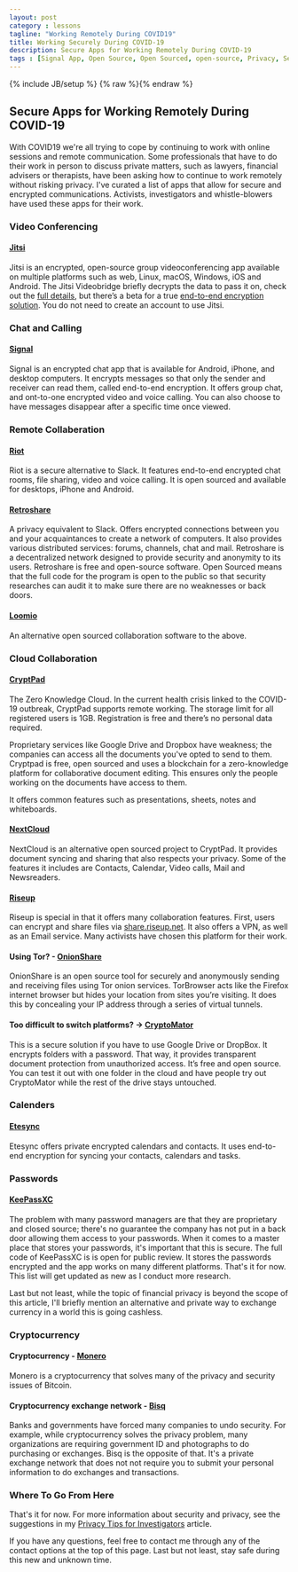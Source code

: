 ```yaml
---
layout: post
category : lessons
tagline: "Working Remotely During COVID19"
title: Working Securely During COVID-19
description: Secure Apps for Working Remotely During COVID-19
tags : [Signal App, Open Source, Open Sourced, open-source, Privacy, Security, Riseup.net, COVID19, COVID-19]
---
```

{% include JB/setup %}
{% raw %}{% endraw %}

## Secure Apps for Working Remotely During COVID-19

With COVID19 we're all trying to cope by continuing to work with online sessions and remote communication. Some professionals that have to do their work in person to discuss private matters, such as lawyers, financial advisers or therapists, have been asking how to continue to work remotely without risking privacy. I've curated a list of apps that allow for secure and encrypted communications. Activists, investigators and whistle-blowers have used these apps for their work. 

### Video Conferencing

#### [Jitsi](https://jitsi.org)

Jitsi is an encrypted, open-source group videoconferencing app available on multiple platforms such as web, Linux, macOS, Windows, iOS and Android. The Jitsi Videobridge briefly decrypts the data to pass it on, check out the [full details](https://jitsi.org/security/), but there’s a beta for a true [end-to-end encryption solution](https://jitsi.org/blog/e2ee/). You do not need to create an account to use Jitsi.

### Chat and Calling

#### [Signal](https://signal.org)
Signal is an encrypted chat app that is available for Android, iPhone, and desktop computers. It encrypts messages so that only the sender and receiver can read them, called end-to-end encryption. It offers group chat, and ont-to-one encrypted video and voice calling. You can also choose to have messages disappear after a specific time once viewed.

### Remote Collaberation

#### [Riot](https://about.riot.im/)
Riot is a secure alternative to Slack. It features end-to-end encrypted chat rooms, file sharing, video and voice calling. It is open sourced and available for desktops, iPhone and Android.

#### [Retroshare](https://retroshare.cc)
A privacy equivalent to Slack. Offers encrypted connections between you and your acquaintances to create a network of computers. It also provides various distributed services: forums, channels, chat and mail. Retroshare is a decentralized network designed to provide security and anonymity to its users. Retroshare is free and open-source software. Open Sourced means that the full code for the program is open to the public so that security researches can audit it to make sure there are no weaknesses or back doors. 

#### [Loomio](https://www.loomio.org/) 
An alternative open sourced collaboration software to the above.

### Cloud Collaboration

#### [CryptPad](https://cryptpad.fr/) 
The Zero Knowledge Cloud. In the current health crisis linked to the COVID-19 outbreak, CryptPad supports remote working. The storage limit for all registered users is 1GB. Registration is free and there’s no personal data required.

Proprietary services like Google Drive and Dropbox have weakness; the companies can access all the documents you've opted to send to them. Cryptpad is free, open sourced and uses a blockchain for a zero-knowledge platform for collaborative document editing. This ensures only the people working on the documents have access to them. 

It offers common features such as presentations, sheets, notes and whiteboards. 

#### [NextCloud](https://nextcloud.com) 
NextCloud is an alternative open sourced project to CryptPad. It provides document syncing and sharing that also respects your privacy. Some of the features it includes are Contacts, Calendar, Video calls, Mail and Newsreaders. 

#### [Riseup](https://riseup.net)
Riseup is special in that it offers many collaboration features. First, users can encrypt and share files via [share.riseup.net](https://share.riseup.net). It also offers a VPN, as well as an Email service. Many activists have chosen this platform for their work. 

#### Using Tor? - [OnionShare](https://onionshare.org/) 
OnionShare is an open source tool for securely and anonymously sending and receiving files using Tor onion services. TorBrowser acts like the Firefox internet browser but hides your location from sites you’re visiting. It does this by concealing your IP address through a series of virtual tunnels. 

#### Too difficult to switch platforms? -> [CryptoMator](https://cryptomator.org/) 
This is a secure solution if you have to use Google Drive or DropBox. It encrypts folders with a password. That way, it provides transparent document protection from unauthorized access. It’s free and open source. You can test it out with one folder in the cloud and have people try out CryptoMator while the rest of the drive stays untouched.

### Calenders
#### [Etesync](https://www.etesync.com/) 
Etesync offers private encrypted calendars and contacts. It uses end-to-end encryption for syncing your contacts, calendars and tasks. 

### Passwords
#### [KeePassXC](https://keepassxc.org/) 
The problem with many password managers are that they are proprietary and closed source; there's no guarantee the company has not put in a back door allowing them access to your passwords. When it comes to a master place that stores your passwords, it's important that this is secure. The full code of KeePassXC is is open for public review. It stores the passwords encrypted and the app works on many different platforms. That's it for now. This list will get updated as new as I conduct more research.

Last but not least, while the topic of financial privacy is beyond the scope of this article, I'll briefly mention an alternative and private way to exchange currency in a world this is going cashless. 

### Cryptocurrency

#### Cryptocurrency - [Monero](https://web.getmonero.org)
Monero is a cryptocurrency that solves many of the privacy and security issues of Bitcoin. 

#### Cryptocurrency exchange network - [Bisq](https://bisq.network) 
Banks and governments have forced many companies to undo security. For example, while cryptocurrency solves the privacy problem, many organizations are requiring government ID and photographs to do purchasing or exchanges. Bisq is the opposite of that. It's a private exchange network that does not not require you to submit your personal information to do exchanges and transactions. 

### Where To Go From Here
That's it for now. For more information about security and privacy, see the suggestions in my <a href="https://kolinsturt.github.io/lessons/2018/06/01/privacy_activists_investigators">Privacy Tips for Investigators</a> article.

If you have any questions, feel free to contact me through any of the contact options at the top of this page. Last but not least, stay safe during this new and unknown time. 
